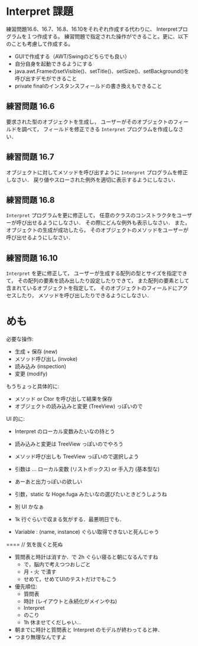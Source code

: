 # Interpret 課題

練習問題16.6、16.7、16.8、16.10をそれぞれ作成する代わりに、
Interpretプログラムを１つ作成する。
練習問題で指定された操作ができること。更に、以下のことも考慮して作成する。

- GUIで作成する（AWT/Swingのどちらでも良い）
- 自分自身を起動できるようにする
- java.awt.FrameのsetVisible()、setTitle()、setSize()、setBackground()を呼び出すデモができること
- private finalのインスタンスフィールドの書き換えもできること

## 練習問題 16.6
要求された型のオブジェクトを生成し，
ユーザーがそのオブジェクトのフィールドを調べて，
フィールドを修正できる `Interpret` プログラムを作成しなさい．

## 練習問題 16.7
オブジェクトに対してメソッドを呼び出すように
`Interpret` プログラムを修正しなさい．
戻り値やスローされた例外を適切に表示するようにしなさい．

## 練習問題 16.8
`Interpret` プログラムを更に修正して，
任意のクラスのコンストラクタをユーザーが呼び出せるようにしなさい．
その際にどんな例外も表示しなさい．
また，オブジェクトの生成が成功したら，
そのオブジェクトのメソッドをユーザーが呼び出せるようにしなさい．

## 練習問題 16.10
`Interpret` を更に修正して，
ユーザーが生成する配列の型とサイズを指定できて，
その配列の要素を読み出したり設定したりできて，
また配列の要素として含まれているオブジェクトを指定して，
そのオブジェクトのフィールドにアクセスしたり，
メソッドを呼び出したりできるようにしなさい．

# めも
必要な操作:
- 生成 + 保存 (new)
- メソッド呼び出し (invoke)
- 読み込み (inspection)
- 変更 (modify)

もうちょっと具体的に:
- メソッド or Ctor を呼び出して結果を保存
- オブジェクトの読み込みと変更 (TreeView) っぽいので

UI 的に:
- Interpret のローカル変数みたいなの持とう
- 読み込みと変更は TreeView っぽいのでやろう
- メソッド呼び出しも TreeView っぽいので選択しよう
- 引数は ... ローカル変数 (リストボックス) or 手入力 (基本型な)
- あーあと出力っぽいの欲しい
- 引数，static な Hoge.fuga みたいなの選びたいときどうしようね
- 別 UI かなぁ

- 1k 行ぐらいで収まる気がする．最悪明日でも．
- Variable : (name, instance) ぐらい取得できないと死んじゃう

====
// 気を抜くと死ぬ
- 質問表と時計は消すか．で 2h ぐらい寝ると朝になるんですね
  - で，脳内で考えつつおしごと
  - 月・火 で潰す
  - せめて，せめてUIのテストだけでもこう
- 優先順位:
  - 質問表
  - 時計 (レイアウトと永続化がメインやね)
  - Interpret
  - のこり
  - 1h 休ませてくだしゃい...
- 朝までに時計と質問表と Interpret のモデルが終わってると神．
- つまり無理なんですよ
